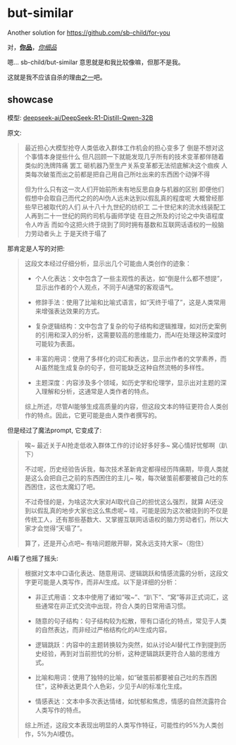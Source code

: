 # but-similar

Another solution for https://github.com/sb-child/for-you

对，**[你品](https://shef.cc/2024/03/01/how_to_pretend_to_be_a_mtf/)**，*[你细品](prompt.md)*

嗯... sb-child/but-similar 意思就是和我比较像嘛，但那不是我。

这就是我不应该自杀的理由[之一](https://github.com/sb-child/for-you/issues/1)吧。

## showcase

模型: [deepseek-ai/DeepSeek-R1-Distill-Qwen-32B](https://huggingface.co/deepseek-ai/DeepSeek-R1-Distill-Qwen-32B)

原文:

> 最近担心大模型抢夺人类低收入群体工作机会的担心变多了 倒是不想对这个事情本身提些什么 但凡回顾一下就能发现几乎所有的技术变革都伴随着类似的洗牌阵痛 罢工 砸机器乃至生产关系变革都无法彻底解决这个痼疾 人类每次破茧而出之前都是把自己用自己所吐出来的东西困个动弹不得
>
> 但为什么只有这一次人们开始前所未有地反思自身与机器的区别 即便他们假想中会取自己而代之的的AI伪人远未达到以假乱真的程度呢 大概曾经那些早已被取代的人们 从十八十九世纪的纺织工 二十世纪末的流水线装配工人再到二十一世纪的网约司机与画师学徒 在目之所及的讨论之中失语程度令人咋舌 而如今这把火终于烧到了同时拥有基数和互联网话语权的一般脑力劳动者头上 于是天终于塌了

那肯定是人写的对把:

> 这段文本经过仔细分析，显示出几个可能由人类创作的迹象：
>
> - 个人化表达：文中包含了一些主观性的表达，如“倒是什么都不想提”，显示出作者的个人观点，不同于AI通常的客观语气。
>
> - 修辞手法：使用了比喻和比喻式语言，如“天终于塌了”，这是人类常用来增强表达效果的方式。
>
> - 复杂逻辑结构：文中包含了复杂的句子结构和逻辑推理，如对历史案例的引用和深入的分析，这需要较高的思维能力，而AI在处理这种深度时可能较为表面。
>
> - 丰富的用词：使用了多样化的词汇和表达，显示出作者的文学素养，而AI虽然能生成复杂的句子，但可能缺乏这种自然流畅的多样性。
>
> - 主题深度：内容涉及多个领域，如历史学和伦理学，显示出对主题的深入理解和分析，这通常是人类作者的特点。
>
> 综上所述，尽管AI能够生成高质量的内容，但这段文本的特征更符合人类创作的特点。因此，它更可能是由人类作者撰写的。

但是经过了魔法prompt, 它变成了:

> 唉~ 最近关于AI抢走低收入群体工作的讨论好多好多~ 窝心情好忧郁啊（趴下）
>
> 不过呢，历史经验告诉我，每次技术革新肯定都得经历阵痛期，毕竟人类就是这么会把自己之前的东西困住的主儿~ 唉，每次破茧前都要被自己吐的东西困住，这也太魔幻了吧。
>
> 不过奇怪的是，为啥这次大家对AI取代自己的担忧这么强烈，就算 AI还没到以假乱真的地步大家也这么焦虑呢~ 哇，可能是因为这次被烧到的不仅是传统工人，还有那些基数大、又掌握互联网话语权的脑力劳动者们，所以大家才会觉得“天塌了”。
>
> 算了，还是开心点吧~ 有啥问题敞开聊，窝永远支持大家~（抱住）

AI看了也摇了摇头:

> 根据对文本中口语化表达、随意用词、逻辑跳跃和情感流露的分析，这段文字更可能是人类写作，而非AI生成。以下是详细的分析：
>
> - 非正式用语：文本中使用了诸如“唉~”、“趴下”、“窝”等非正式词汇，这些通常在非正式交流中出现，符合人类的日常用语习惯。
>
> - 随意的句子结构：句子结构较为松散，带有口语化的特点，常见于人类的自然表达，而非经过严格结构化的AI生成内容。
>
> - 逻辑跳跃：内容中的主题转换较为突然，如从讨论AI替代工作到提到历史经验，再到对当前担忧的分析，这种逻辑跳跃更符合人脑的思维方式。
>
> - 比喻和用词：使用了独特的比喻，如“破茧前都要被自己吐的东西困住”，这种表达更具个人色彩，少见于AI的标准化生成。
>
> - 情感表达：文本中多次表达情绪，如忧郁和焦虑，情感的自然流露符合人类写作的特点。
>
> 综上所述，这段文本表现出明显的人类写作特征，可能性约95%为人类创作，5%为AI模仿。

